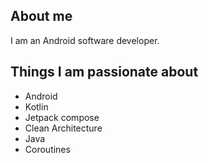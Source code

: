## About me

I am an Android software developer.

## Things I am passionate about
- Android
- Kotlin
- Jetpack compose
- Clean Architecture
- Java
- Coroutines
